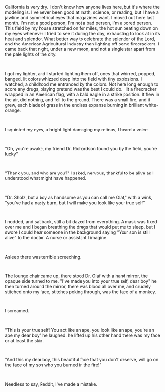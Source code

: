 California is very dry. I don't know how anyone lives here, but it's where the modeling is. I've never been good at math, science, or reading, but I have a jawline and symmetrical eyes that magazines want. I moved out here last month. I'm not a good person, I'm not a bad person, I'm a bored person. This field by my house stretched on for miles, the hot sun beating down on my eyes whenever I tried to see it during the day, exhausting to look at in its heat and splendor. What better way to celebrate the splendor of the Lord, and the American Agricultural Industry than lighting off some firecrackers. I came back that night, under a new moon, and not a single star apart from the pale lights of the city. 

&#x200B;

I got my lighter, and I started lighting them off, ones that whirred, popped, banged. lit colors whizzed deep into the field with tiny explosions. I watched, a childhood me entranced by the colors. Not here long enough to score any drugs, playing pretend was the best I could do. I lit a firecracker wrapped in an American flag, with a bald eagle in a strike position. It flew in the air, did nothing, and fell to the ground. There was a small fire, and it grew, each blade of grass in the endless expanse burning in brilliant white-orange. 

&#x200B;

I squinted my eyes, a bright light damaging my retinas, I heard a voice. 

&#x200B;

"Oh, you're awake, my friend Dr. Richardson found you by the field, you're lucky" 

&#x200B;

"Thank you, and who are you?" I asked, nervous, thankful to be alive as I understood what might have happened. 

&#x200B;

"Dr. Sholz, but a boy as handsome as you can call me Olaf," with a wink, "you've had a nasty burn, but I will make you look like your true self" 

&#x200B;

I nodded, and sat back, still a bit dazed from everything. A mask was fixed over me and I began breathing the drugs that would put me to sleep, but I swore I could hear someone in the background saying "Your son is still alive" to the doctor. A nurse or assistant I imagine. 

&#x200B;

Asleep there was terrible screeching. 

&#x200B;

The lounge chair came up, there stood Dr. Olaf with a hand mirror, the opaque side turned to me. "I've made you into your true self, dear boy" he then turned around the mirror, there was blood all over me, and crudely stitched onto my face,  stitches poking through, was the face of a monkey. 

&#x200B;

I screamed. 

&#x200B;

"This is your true self! You act like an ape, you look like an ape, you're an ape my dear boy" he laughed. he lifted up his other hand there was my face or at least the skin. 

&#x200B;

"And this my dear boy, this beautiful face that you don't deserve, will go on the face of my son who you burned in the fire!" 

&#x200B;

Needless to say, Reddit, I've made a mistake.